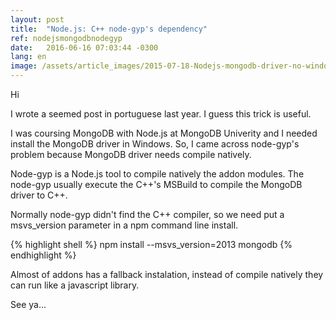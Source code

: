 ```yaml
---
layout: post
title:  "Node.js: C++ node-gyp's dependency"
ref: nodejsmongodbnodegyp
date:   2016-06-16 07:03:44 -0300
lang: en
image: /assets/article_images/2015-07-18-Nodejs-mongodb-driver-no-windows/IMG_20150921_120519223.jpg
---
```


Hi


I wrote a seemed post in portuguese last year. I guess this trick is useful.

I was coursing MongoDB with Node.js at MongoDB Univerity and I needed install the MongoDB driver in Windows. So, I came across node-gyp's problem because MongoDB driver needs compile natively.

Node-gyp is a Node.js tool to compile natively the addon modules. The node-gyp usually execute the C++'s MSBuild to compile the MongoDB driver to C++.

Normally node-gyp didn't find the C++ compiler, so we need put a msvs_version parameter in a npm command line install.

{% highlight shell %}
npm install --msvs_version=2013 mongodb
{% endhighlight %}

Almost of addons has a fallback instalation, instead of compile natively they can run like a javascript library.

See ya...